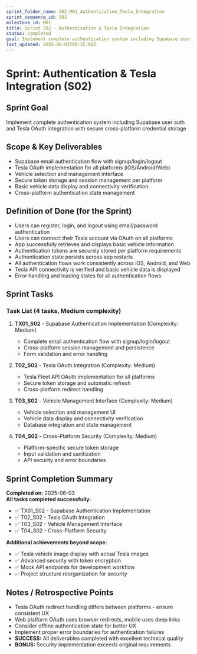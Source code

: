 ```yaml
---
sprint_folder_name: S02_M01_Authentication_Tesla_Integration
sprint_sequence_id: S02
milestone_id: M01
title: Sprint S02 - Authentication & Tesla Integration
status: completed
goal: Implement complete authentication system including Supabase user auth and Tesla OAuth integration with secure cross-platform credential storage
last_updated: 2025-06-03T08:35:00Z
---
```


# Sprint: Authentication & Tesla Integration (S02)

## Sprint Goal
Implement complete authentication system including Supabase user auth and Tesla OAuth integration with secure cross-platform credential storage

## Scope & Key Deliverables
- Supabase email authentication flow with signup/login/logout
- Tesla OAuth implementation for all platforms (iOS/Android/Web)  
- Vehicle selection and management interface
- Secure token storage and session management per platform
- Basic vehicle data display and connectivity verification
- Cross-platform authentication state management

## Definition of Done (for the Sprint)
- Users can register, login, and logout using email/password authentication
- Users can connect their Tesla account via OAuth on all platforms
- App successfully retrieves and displays basic vehicle information
- Authentication tokens are securely stored per platform requirements
- Authentication state persists across app restarts
- All authentication flows work consistently across iOS, Android, and Web
- Tesla API connectivity is verified and basic vehicle data is displayed
- Error handling and loading states for all authentication flows

## Sprint Tasks

### Task List (4 tasks, Medium complexity)
1. **TX01_S02** - Supabase Authentication Implementation (Complexity: Medium)
   - Complete email authentication flow with signup/login/logout
   - Cross-platform session management and persistence
   - Form validation and error handling

2. **T02_S02** - Tesla OAuth Integration (Complexity: Medium)
   - Tesla Fleet API OAuth implementation for all platforms
   - Secure token storage and automatic refresh
   - Cross-platform redirect handling

3. **T03_S02** - Vehicle Management Interface (Complexity: Medium)
   - Vehicle selection and management UI
   - Vehicle data display and connectivity verification
   - Database integration and state management

4. **T04_S02** - Cross-Platform Security (Complexity: Medium)
   - Platform-specific secure token storage
   - Input validation and sanitization
   - API security and error boundaries

## Sprint Completion Summary
**Completed on:** 2025-06-03  
**All tasks completed successfully:**
- ✅ TX01_S02 - Supabase Authentication Implementation  
- ✅ T02_S02 - Tesla OAuth Integration
- ✅ T03_S02 - Vehicle Management Interface  
- ✅ T04_S02 - Cross-Platform Security

**Additional achievements beyond scope:**
- ✅ Tesla vehicle image display with actual Tesla images
- ✅ Advanced security with token encryption
- ✅ Mock API endpoints for development workflow
- ✅ Project structure reorganization for security

## Notes / Retrospective Points
- Tesla OAuth redirect handling differs between platforms - ensure consistent UX
- Web platform OAuth uses browser redirects, mobile uses deep links
- Consider offline authentication state for better UX
- Implement proper error boundaries for authentication failures
- **SUCCESS:** All deliverables completed with excellent technical quality
- **BONUS:** Security implementation exceeds original requirements